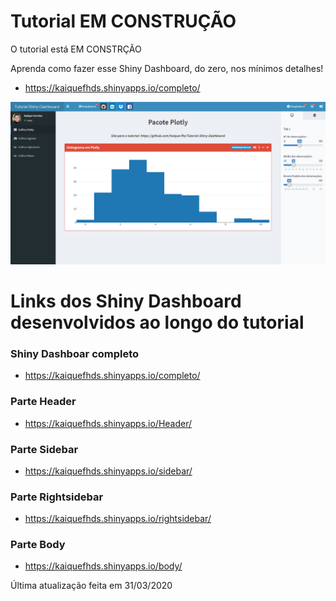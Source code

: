# Tutorial EM CONSTRUÇÃO

O tutorial está EM CONSTRÇÃO

Aprenda como fazer esse Shiny Dashboard, do zero, nos mínimos detalhes!
- https://kaiquefhds.shinyapps.io/completo/

![](https://github.com/kaique-fhs/Tutorial-Shiny-Dashboard/raw/master/DashFinal.PNG)

# Links dos Shiny Dashboard desenvolvidos ao longo do tutorial

### Shiny Dashboar completo
- https://kaiquefhds.shinyapps.io/completo/

### Parte Header
- https://kaiquefhds.shinyapps.io/Header/

### Parte Sidebar
- https://kaiquefhds.shinyapps.io/sidebar/

### Parte Rightsidebar
- https://kaiquefhds.shinyapps.io/rightsidebar/

### Parte Body
- https://kaiquefhds.shinyapps.io/body/

Última atualização feita em 31/03/2020

